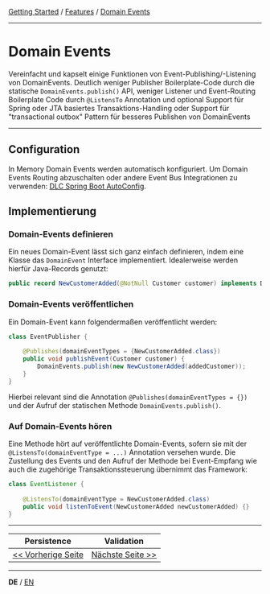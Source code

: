 [Getting Started](../index_de.md) / [Features](../guides/features_de.md) / [Domain Events](domain_events_de.md)

---

# Domain Events
Vereinfacht und kapselt einige Funktionen von Event-Publishing/-Listening von DomainEvents.
Deutlich weniger Publisher Boilerplate-Code durch die statische  `DomainEvents.publish()` API, weniger Listener und 
Event-Routing Boilerplate Code durch  `@ListensTo`  Annotation und optional Support für Spring oder JTA basiertes 
Transaktions-Handling oder Support für "transactional outbox" Pattern für besseres Publishen von DomainEvents

---
## Configuration
In Memory Domain Events werden automatisch konfiguriert.
Um Domain Events Routing abzuschalten oder andere Event Bus Integrationen zu verwenden: 
[DLC Spring Boot AutoConfig](./../../../dlc-spring-boot-autoconfig/readme.md).

## Implementierung 

### Domain-Events definieren
Ein neues Domain-Event lässt sich ganz einfach definieren, indem eine Klasse das `DomainEvent` Interface implementiert.
Idealerweise werden hierfür Java-Records genutzt:

```Java
public record NewCustomerAdded(@NotNull Customer customer) implements DomainEvent {}
```

### Domain-Events veröffentlichen
Ein Domain-Event kann folgendermaßen veröffentlicht werden:

```Java
class EventPublisher {
    
    @Publishes(domainEventTypes = {NewCustomerAdded.class})
    public void publishEvent(Customer customer) {
        DomainEvents.publish(new NewCustomerAdded(addedCustomer));
    }
}
```

Hierbei relevant sind die Annotation `@Publishes(domainEventTypes = {})` und der Aufruf der statischen
Methode `DomainEvents.publish()`.

### Auf Domain-Events hören
Eine Methode hört auf veröffentlichte Domain-Events, sofern sie mit der `@ListensTo(domainEventType = ...)`
Annotation versehen wurde. Die Zustellung des Events und den Aufruf der Methode bei Event-Empfang 
wie auch die zugehörige Transaktionssteuerung übernimmt das Framework:

```Java
class EventListener {
    
    @ListensTo(domainEventType = NewCustomerAdded.class)
    public void listenToEvent(NewCustomerAdded newCustomerAdded) {}
}
```

---

|             **Persistence**             |                **Validation**                |
|:---------------------------------------:|:--------------------------------------------:|
| [<< Vorherige Seite](persistence_de.md) | [Nächste Seite >>](validation_support_de.md) |
 
---

**DE** / [EN](../../english/features/validation_support_en.md)
